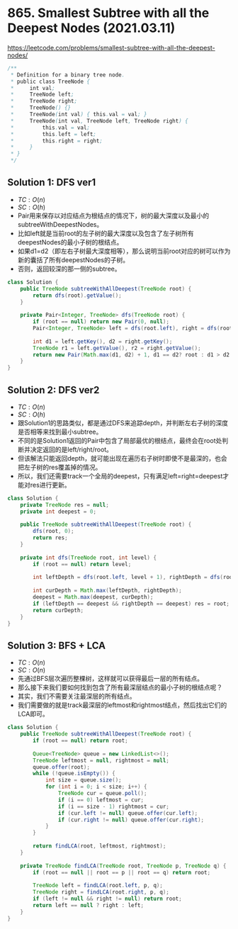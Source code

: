 # 865. Smallest Subtree with all the Deepest Nodes (2021.03.11)

https://leetcode.com/problems/smallest-subtree-with-all-the-deepest-nodes/

```java
/**
 * Definition for a binary tree node.
 * public class TreeNode {
 *     int val;
 *     TreeNode left;
 *     TreeNode right;
 *     TreeNode() {}
 *     TreeNode(int val) { this.val = val; }
 *     TreeNode(int val, TreeNode left, TreeNode right) {
 *         this.val = val;
 *         this.left = left;
 *         this.right = right;
 *     }
 * }
 */
```

## Solution 1: DFS ver1

- $TC:O(n)$
- $SC:O(h)$
- Pair用来保存以对应结点为根结点的情况下，树的最大深度以及最小的subtreeWithDeepestNodes。
- 比如left就是当前root的左子树的最大深度以及包含了左子树所有deepestNodes的最小子树的根结点。
- 如果d1=d2（即左右子树最大深度相等），那么说明当前root对应的树可以作为新的囊括了所有deepestNodes的子树。
- 否则，返回较深的那一侧的subtree。

```java
class Solution {
    public TreeNode subtreeWithAllDeepest(TreeNode root) {
        return dfs(root).getValue();
    }
    
    private Pair<Integer, TreeNode> dfs(TreeNode root) {
        if (root == null) return new Pair(0, null);
        Pair<Integer, TreeNode> left = dfs(root.left), right = dfs(root.right);
        
        int d1 = left.getKey(), d2 = right.getKey();
        TreeNode r1 = left.getValue(), r2 = right.getValue();
        return new Pair(Math.max(d1, d2) + 1, d1 == d2? root : d1 > d2 ? r1 : r2);
    }
}
```

## Solution 2: DFS ver2

- $TC:O(n)$
- $SC:O(h)$
- 跟Solution1的思路类似，都是通过DFS来追踪depth，并判断左右子树的深度是否相等来找到最小subtree。
- 不同的是Solution1返回的Pair中包含了局部最优的根结点，最终会在root处判断并决定返回的是left/right/root。
- 但该解法只能返回depth，就可能出现在遍历右子树时即使不是最深的，也会把左子树的res覆盖掉的情况。
- 所以，我们还需要track一个全局的deepest，只有满足left=right=deepest才能对res进行更新。

```java
class Solution {
    private TreeNode res = null;
    private int deepest = 0;
    
    public TreeNode subtreeWithAllDeepest(TreeNode root) {
        dfs(root, 0);
        return res;
    }
    
    private int dfs(TreeNode root, int level) {
        if (root == null) return level;
        
        int leftDepth = dfs(root.left, level + 1), rightDepth = dfs(root.right, level + 1);
        
        int curDepth = Math.max(leftDepth, rightDepth);
        deepest = Math.max(deepest, curDepth);
        if (leftDepth == deepest && rightDepth == deepest) res = root;
        return curDepth;
    } 
}
```

## Solution 3: BFS + LCA

- $TC:O(n)$
- $SC:O(n)$
- 先通过BFS层次遍历整棵树，这样就可以获得最后一层的所有结点。
- 那么接下来我们要如何找到包含了所有最深层结点的最小子树的根结点呢？
- 其实，我们不需要关注最深层的所有结点。
- 我们需要做的就是track最深层的leftmost和rightmost结点，然后找出它们的LCA即可。

```java
class Solution {
    public TreeNode subtreeWithAllDeepest(TreeNode root) {
        if (root == null) return root;
        
        Queue<TreeNode> queue = new LinkedList<>();
        TreeNode leftmost = null, rightmost = null;
        queue.offer(root);
        while (!queue.isEmpty()) {
            int size = queue.size();
            for (int i = 0; i < size; i++) {
                TreeNode cur = queue.poll();
                if (i == 0) leftmost = cur;
                if (i == size - 1) rightmost = cur;
                if (cur.left != null) queue.offer(cur.left);
                if (cur.right != null) queue.offer(cur.right);
            }
        }
        
        return findLCA(root, leftmost, rightmost);
    }
    
    private TreeNode findLCA(TreeNode root, TreeNode p, TreeNode q) {
        if (root == null || root == p || root == q) return root;
        
        TreeNode left = findLCA(root.left, p, q);
        TreeNode right = findLCA(root.right, p, q);
        if (left != null && right != null) return root;
        return left == null ? right : left;
    }
}
```